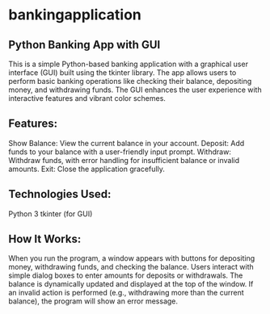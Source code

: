 # bankingapplication

## Python Banking App with GUI
This is a simple Python-based banking application with a graphical user interface (GUI) built using the tkinter library. The app allows users to perform basic banking operations like checking their balance, depositing money, and withdrawing funds. The GUI enhances the user experience with interactive features and vibrant color schemes.

## Features:
Show Balance: View the current balance in your account.
Deposit: Add funds to your balance with a user-friendly input prompt.
Withdraw: Withdraw funds, with error handling for insufficient balance or invalid amounts.
Exit: Close the application gracefully.
## Technologies Used:
Python 3
tkinter (for GUI)
## How It Works:
When you run the program, a window appears with buttons for depositing money, withdrawing funds, and checking the balance.
Users interact with simple dialog boxes to enter amounts for deposits or withdrawals.
The balance is dynamically updated and displayed at the top of the window.
If an invalid action is performed (e.g., withdrawing more than the current balance), the program will show an error message.
